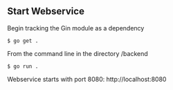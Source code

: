 ## Start Webservice
Begin tracking the Gin module as a dependency

`$ go get .`

From the command line in the directory /backend

`$ go run .`

Webservice starts with port 8080: http://localhost:8080